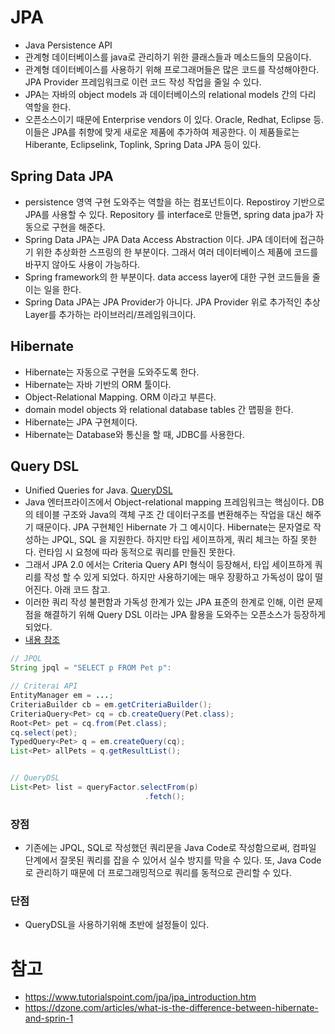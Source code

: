 # JPA
- Java Persistence API
- 관계형 데이터베이스를 java로 관리하기 위한 클래스들과 메소드들의 모음이다. 
- 관계형 데이터베이스를 사용하기 위해 프로그래머들은 많은 코드를 작성해야한다. JPA Provider 프레임워크로 이런 코드 작성 작업을 줄일 수 있다.
- JPA는 자바의 object models 과 데이터베이스의 relational models 간의 다리 역할을 한다.
- 오픈소스이기 때문에 Enterprise vendors 이 있다. Oracle, Redhat, Eclipse 등. 이들은 JPA를 취향에 맞게 새로운 제품에 추가하여 제공한다. 이 제품들로는 Hiberante, Eclipselink, Toplink, Spring Data JPA 등이 있다.

## Spring Data JPA
- persistence 영역 구현 도와주는 역할을 하는 컴포넌트이다. Repostiroy 기반으로 JPA를 사용할 수 있다. Repository 를 interface로 만들면, spring data jpa가 자동으로 구현을 해준다.
- Spring Data JPA는 JPA Data Access Abstraction 이다. JPA 데이터에 접근하기 위한 추상화한 스프링의 한 부분이다. 그래서 여러 데이터베이스 제품에 코드를 바꾸지 않아도 사용이 가능하다.
- Spring framework의 한 부분이다. data access layer에 대한 구현 코드들을 줄이는 일을 한다. 
- Spring Data JPA는 JPA Provider가 아니다. JPA Provider 위로 추가적인 추상 Layer를 추가하는 라이브러리/프레임워크이다.

## Hibernate
- Hibernate는 자동으로 구현을 도와주도록 한다. 
- Hibernate는 자바 기반의 ORM 툴이다.
- Object-Relational Mapping. ORM 이라고 부른다.
- domain model objects 와 relational database tables 간 맵핑을 한다.
- Hibernate는 JPA 구현체이다.
- Hibernate는 Database와 통신을 할 때, JDBC를 사용한다.

## Query DSL 

- Unified Queries for Java. [QueryDSL](https://querydsl.com/)
- Java 엔터프라이즈에서 Object-relational mapping 프레임워크는 핵심이다. DB의 테이블 구조와 Java의 객체 구조 간 데이터구조를 변환해주는 작업을 대신 해주기 때문이다. JPA 구현체인 Hibernate 가 그 예시이다. Hibernate는 문자열로 작성하는 JPQL, SQL 을 지원한다. 하지만 타입 세이프하게, 쿼리 체크는 하질 못한다. 런타임 시 요청에 따라 동적으로 쿼리를 만들진 못한다. 
- 그래서 JPA 2.0 에서는 Criteria Query API 형식이 등장해서, 타입 세이프하게 쿼리를 작성 할 수 있게 되었다. 하지만 사용하기에는 매우 장황하고 가독성이 많이 떨어진다. 아래 코드 참고.
- 이러한 쿼리 작성 불편함과 가독성 한계가 있는 JPA 표준의 한계로 인해, 이런 문제점을 해결하기 위해 Query DSL 이라는 JPA 활용을 도와주는 오픈소스가 등장하게 되었다.
- [내용 참조](https://www.baeldung.com/intro-to-querydsl)

```java
// JPQL
String jpql = "SELECT p FROM Pet p":

// Criterai API
EntityManager em = ...;
CriteriaBuilder cb = em.getCriteriaBuilder();
CriteriaQuery<Pet> cq = cb.createQuery(Pet.class);
Root<Pet> pet = cq.from(Pet.class);
cq.select(pet);
TypedQuery<Pet> q = em.createQuery(cq);
List<Pet> allPets = q.getResultList();


// QueryDSL
List<Pet> list = queryFactor.selectFrom(p)
                              .fetch();

```


### 장점
- 기존에는 JPQL, SQL로 작성했던 쿼리문을 Java Code로 작성함으로써, 컴파일 단계에서 잘못된 쿼리를 잡을 수 있어서 실수 방지를 막을 수 있다. 또, Java Code로 관리하기 때문에 더 프로그래밍적으로 쿼리를 동적으로 관리할 수 있다.

### 단점
- QueryDSL을 사용하기위해 초반에 설정들이 있다.

# 참고
- https://www.tutorialspoint.com/jpa/jpa_introduction.htm
- https://dzone.com/articles/what-is-the-difference-between-hibernate-and-sprin-1